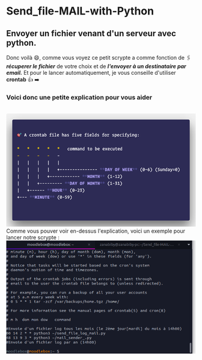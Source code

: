 # Send_file-MAIL-with-Python
## Envoyer un fichier venant d'un serveur avec python.
Donc voilà 😄, comme vous voyez ce petit scrypte a comme fonction de 🖇️***récuperer le fichier*** de votre choix et de ***l'envoyer à un destinataire par email.***
Et pour le lancer automatiquement, je vous conseille d'utiliser **crontab** 👍 ➡️ 
### Voici donc une petite explication pour vous aider
</br> <img src="img/crontab.png" width="600px" height="300px">
</br> Comme vous pouver voir en-dessus l'explication, voici un exemple pour lancer notre scrypte :
</br> <img src="img/capture_1.png" width="600px" height="300px">
